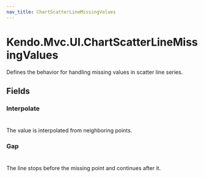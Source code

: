 ```yaml
---
nav_title: ChartScatterLineMissingValues
---
```


# Kendo.Mvc.UI.ChartScatterLineMissingValues
Defines the behavior for handling missing values in scatter line series.


## Fields


### Interpolate
#
The value is interpolated from neighboring points.

### Gap
#
The line stops before the missing point and continues after it.





